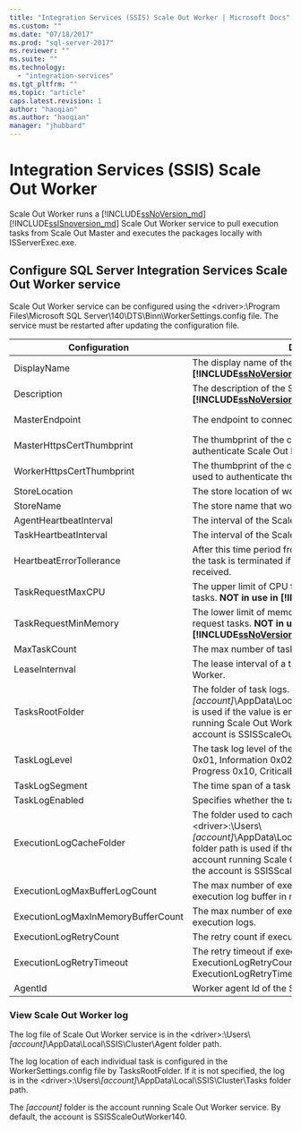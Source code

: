 ```yaml
---
title: "Integration Services (SSIS) Scale Out Worker | Microsoft Docs"
ms.custom: ""
ms.date: "07/18/2017"
ms.prod: "sql-server-2017"
ms.reviewer: ""
ms.suite: ""
ms.technology: 
  - "integration-services"
ms.tgt_pltfrm: ""
ms.topic: "article"
caps.latest.revision: 1
author: "haoqian"
ms.author: "haoqian"
manager: "jhubbard"
---
```

# Integration Services (SSIS) Scale Out Worker

Scale Out Worker runs a [!INCLUDE[ssNoVersion_md](../../includes/ssnoversion-md.md)] [!INCLUDE[ssISnoversion_md](../../includes/ssisnoversion-md.md)] Scale Out Worker service to pull execution tasks from Scale Out Master and executes the packages locally with ISServerExec.exe.

## Configure SQL Server Integration Services Scale Out Worker service
Scale Out Worker service can be configured using the \<driver\>:\Program Files\Microsoft SQL Server\140\DTS\Binn\WorkerSettings.config file. The service must be restarted after updating the configuration file.

Configuration  |Description  |Default value  
---------|---------|---------
DisplayName|The display name of the Scale Out Worker. **NOT in use in [!INCLUDE[ssNoVersion_md](../../includes/ssnoversion-md.md)] 2017.**|Machine name         
Description|The description of the Scale Out Worker. **NOT in use in [!INCLUDE[ssNoVersion_md](../../includes/ssnoversion-md.md)] 2017.**|Empty         
MasterEndpoint|The endpoint to connect to Scale Out Master.|The endpoint set during the Scale Out Worker installation         
MasterHttpsCertThumbprint|The thumbprint of the client SSL certificate used to authenticate Scale Out Master|The thumbprint of the client certificate specified during the Scale Out Worker installation.          
WorkerHttpsCertThumbprint|The thumbprint of the certificate for Scale Out Master used to authenticate the Scale Out Worker.|The thumbprint of a certificate created and installed automatically during the Scale Out Worker installation          
StoreLocation|The store location of worker certificate.|LocalMachine       
StoreName|The store name that worker certificate is in.|My         
AgentHeartbeatInterval|The interval of the Scale Out Worker heartbeat.|00:01:00         
TaskHeartbeatInterval|The interval of the Scale Out Worker reporting task state.|00:00:10         
HeartbeatErrorTollerance|After this time period from last successful task heartbeat, the task is terminated if error response of heartbeat is received.|00:10:00      
TaskRequestMaxCPU|The upper limit of CPU for Scale Out Worker to request tasks. **NOT in use in [!INCLUDE[ssNoVersion_md](../../includes/ssnoversion-md.md)] 2017.**|70.0         
TaskRequestMinMemory|The lower limit of memory in MB for Scale Out Worker to request tasks. **NOT in use in [!INCLUDE[ssNoVersion_md](../../includes/ssnoversion-md.md)] 2017.**|100.0         
MaxTaskCount|The max number of tasks the Scale Out Worker can hold.|10         
LeaseInternval|The lease interval of a task holding by the Scale Out Worker.|00:01:00         
TasksRootFolder|The folder of task logs. The \<driver\>:\Users\\*[account]*\AppData\Local\SSIS\Cluster\Tasks folder path is used if the value is empty. [account] is the account running Scale Out Worker service. By default, the account is SSISScaleOutWorker140.|Empty         
TaskLogLevel|The task log level of the Scale Out Worker. (Verbose 0x01, Information 0x02, Warning 0x04, Error 0x08, Progress 0x10, CriticalError 0x20, Audit 0x40)|126 (Information,Warning,Error,Progress,CriticalError,Audit)     
TaskLogSegment|The time span of a task log file.|00:00:00         
TaskLogEnabled|Specifies whether the task log is enabled.|true         
ExecutionLogCacheFolder|The folder used to cache package execution log. The \<driver\>:\Users\\*[account]*\AppData\Local\SSIS\Cluster\Agent\ELogCache folder path is used if the value is empty. [account] is the account running Scale Out Worker service. By default, the account is SSISScaleOutWorker140.|Empty         
ExecutionLogMaxBufferLogCount|The max number of execution logs cached, in one execution log buffer in memory.|10000        
ExecutionLogMaxInMemoryBufferCount|The max number of execution log buffers in memory for execution logs.|10         
ExecutionLogRetryCount|The retry count if execution logging fails.|3
ExecutionLogRetryTimeout|The retry timeout if execution logging fails. ExecutionLogRetryCount is ignored if ExecutionLogRetryTimeout is reached.|7.00:00:00 (7 days)        
AgentId|Worker agent Id of the Scale Out Worker|Generated automatically        

### View Scale Out Worker log
The log file of Scale Out Worker service is in the \<driver\>:\Users\\*[account]*\AppData\Local\SSIS\Cluster\Agent folder path.

The log location of each individual task is configured in the WorkerSettings.config file by TasksRootFolder. If it is not specified, the log is in the \<driver\>:\Users\\*[account]*\AppData\Local\SSIS\Cluster\Tasks folder path. 

The *[account]* folder is the account running Scale Out Worker service. By default, the account is SSISScaleOutWorker140.